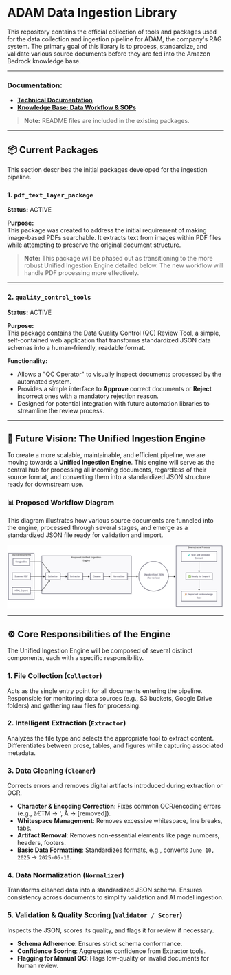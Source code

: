# ADAM Data Ingestion Library

This repository contains the official collection of tools and packages used for the data collection and ingestion pipeline for ADAM, the company's RAG system. The primary goal of this library is to process, standardize, and validate various source documents before they are fed into the Amazon Bedrock knowledge base.

---

### Documentation: 
* <a href="https://goeden-gab.notion.site/Technical-Assets-Tools-21b7c1ad9aee80819e80e485ab6952b0">**<u>Technical Documentation</u>**</a>
* <a href="https://goeden-gab.notion.site/Knowledge-Base-Data-Workflow-SOPs-2097c1ad9aee80fb9d00dfbec84367c5">**<u>Knowledge Base: Data Workflow & SOPs</u>**</a>

> **Note:** README files are included in the existing packages.

---

## 📦 Current Packages

This section describes the initial packages developed for the ingestion pipeline.

### 1. `pdf_text_layer_package`  
**Status:** ACTIVE  

**Purpose:**  
This package was created to address the initial requirement of making image-based PDFs searchable. It extracts text from images within PDF files while attempting to preserve the original document structure.

> **Note:** This package will be phased out as transitioning to the more robust Unified Ingestion Engine detailed below. The new workflow will handle PDF processing more effectively.

---

### 2. `quality_control_tools`  
**Status:** ACTIVE  

**Purpose:**  
This package contains the Data Quality Control (QC) Review Tool, a simple, self-contained web application that transforms standardized JSON data schemas into a human-friendly, readable format.

**Functionality:**
- Allows a "QC Operator" to visually inspect documents processed by the automated system.
- Provides a simple interface to **Approve** correct documents or **Reject** incorrect ones with a mandatory rejection reason.
- Designed for potential integration with future automation libraries to streamline the review process.

---

## 🚀 Future Vision: The Unified Ingestion Engine

To create a more scalable, maintainable, and efficient pipeline, we are moving towards a **Unified Ingestion Engine**. This engine will serve as the central hub for processing all incoming documents, regardless of their source format, and converting them into a standardized JSON structure ready for downstream use.

### 📊 Proposed Workflow Diagram

This diagram illustrates how various source documents are funneled into the engine, processed through several stages, and emerge as a standardized JSON file ready for validation and import.

![Workflow Diagram](static/Workflow_Diagram_future_state.png)

---

## ⚙️ Core Responsibilities of the Engine

The Unified Ingestion Engine will be composed of several distinct components, each with a specific responsibility.

### 1. File Collection (`Collector`)
Acts as the single entry point for all documents entering the pipeline. Responsible for monitoring data sources (e.g., S3 buckets, Google Drive folders) and gathering raw files for processing.

### 2. Intelligent Extraction (`Extractor`)
Analyzes the file type and selects the appropriate tool to extract content. Differentiates between prose, tables, and figures while capturing associated metadata.

### 3. Data Cleaning (`Cleaner`)
Corrects errors and removes digital artifacts introduced during extraction or OCR.

- **Character & Encoding Correction**: Fixes common OCR/encoding errors (e.g., â€TM → ', Â → [removed]).
- **Whitespace Management**: Removes excessive whitespace, line breaks, tabs.
- **Artifact Removal**: Removes non-essential elements like page numbers, headers, footers.
- **Basic Data Formatting**: Standardizes formats, e.g., converts `June 10, 2025` → `2025-06-10`.

### 4. Data Normalization (`Normalizer`)
Transforms cleaned data into a standardized JSON schema. Ensures consistency across documents to simplify validation and AI model ingestion.

### 5. Validation & Quality Scoring (`Validator / Scorer`)
Inspects the JSON, scores its quality, and flags it for review if necessary.

- **Schema Adherence**: Ensures strict schema conformance.
- **Confidence Scoring**: Aggregates confidence from Extractor tools.
- **Flagging for Manual QC**: Flags low-quality or invalid documents for human review.
